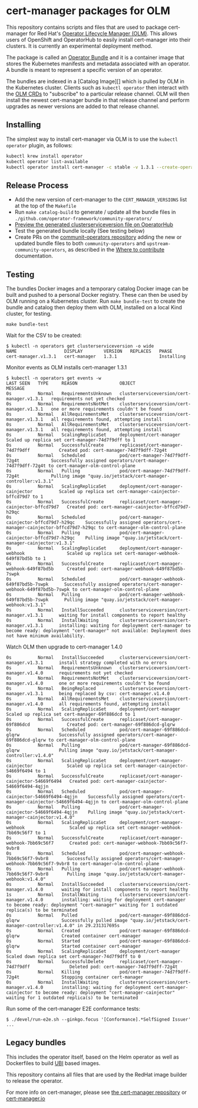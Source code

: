 # cert-manager packages for OLM

This repository contains scripts and files that are used to package cert-manager for Red Hat's [Operator Lifecycle Manager (OLM)][].
This allows users of OpenShift and OperatorHub to easily install cert-manager into their clusters.
It is currently an experimental deployment method.

[Operator Lifecycle Manager (OLM)]: https://olm.operatorframework.io/
[OpenShift]: https://www.okd.io/
[OperatorHub]: https://operatorhub.io/

The package is called an [Operator Bundle][] and it is a container image that stores the Kubernetes manifests and metadata associated with an operator.
A bundle is meant to represent a specific version of an operator.

The bundles are indexed in a [Catalog Image][] which is pulled by OLM in the Kubernetes cluster.
Clients such as `kubectl operator` then interact with the [OLM CRDs][] to "subscribe" to a particular release channel.
OLM will then install the newest cert-manager bundle in that release channel and perform upgrades as newer versions are added to that release channel.

[Operator Bundle]: https://github.com/operator-framework/operator-registry/blob/master/docs/design/operator-bundle.md
[OLM CRDs]: https://olm.operatorframework.io/docs/concepts/crds/

## Installing

The simplest way to install cert-manager via OLM is to use the `kubectl operator` plugin, as follows:

```sh
kubectl krew install operator
kubectl operator list-available
kubectl operator install cert-manager -c stable -v 1.3.1 --create-operator-group
```

[kubectl operator plugin]: https://github.com/operator-framework/kubectl-operator

## Release Process

* Add the new version of cert-manager to the `CERT_MANAGER_VERSIONS` list at the top of the `Makefile`
* Run `make catalog-build` to generate / update all the bundle files in `./github.com/operator-framework/community-operators/`
* [Preview the generated clusterserviceversion file on OperatorHub ](https://operatorhub.io/preview)
* Test the generated bundle locally (See testing below)
* Create PRs on the [communit-operators repository][] adding the new or updated bundle files to both `community-operators` and `upstream-community-operators`, as described in the [Where to contribute][] documentation.

[communit-operators repository]: https://github.com/operator-framework/community-operators
[Where to contribute]: https://operator-framework.github.io/community-operators/contributing-where-to/

## Testing

The bundles Docker images and a temporary catalog Docker image can be built and pushed to a personal Docker registry.
These can then be used by OLM running on a Kubernetes cluster.
Run `make bundle-test` to create the bundle and catalog then deploy them with OLM, installed on a local Kind cluster, for testing.

```
make bundle-test
```



Wait for the CSV to be created:

```
$ kubectl -n operators get clusterserviceversion -o wide
NAME                  DISPLAY        VERSION   REPLACES   PHASE
cert-manager.v1.3.1   cert-manager   1.3.1                Installing
```

Monitor events as OLM installs cert-manager 1.3.1

```
$ kubectl -n operators get events -w
LAST SEEN   TYPE     REASON                OBJECT                                      MESSAGE
0s          Normal   RequirementsUnknown   clusterserviceversion/cert-manager.v1.3.1   requirements not yet checked
0s          Normal   RequirementsNotMet    clusterserviceversion/cert-manager.v1.3.1   one or more requirements couldn't be found
0s          Normal   AllRequirementsMet    clusterserviceversion/cert-manager.v1.3.1   all requirements found, attempting install
0s          Normal   AllRequirementsMet    clusterserviceversion/cert-manager.v1.3.1   all requirements found, attempting install
0s          Normal   ScalingReplicaSet     deployment/cert-manager                     Scaled up replica set cert-manager-74d7f9dff to 1
0s          Normal   SuccessfulCreate      replicaset/cert-manager-74d7f9dff           Created pod: cert-manager-74d7f9dff-72g4t
0s          Normal   Scheduled             pod/cert-manager-74d7f9dff-72g4t            Successfully assigned operators/cert-manager-74d7f9dff-72g4t to cert-manager-olm-control-plane
0s          Normal   Pulling               pod/cert-manager-74d7f9dff-72g4t            Pulling image "quay.io/jetstack/cert-manager-controller:v1.3.1"
0s          Normal   ScalingReplicaSet     deployment/cert-manager-cainjector          Scaled up replica set cert-manager-cainjector-bffcd79d7 to 1
0s          Normal   SuccessfulCreate      replicaset/cert-manager-cainjector-bffcd79d7   Created pod: cert-manager-cainjector-bffcd79d7-h29qc
0s          Normal   Scheduled             pod/cert-manager-cainjector-bffcd79d7-h29qc    Successfully assigned operators/cert-manager-cainjector-bffcd79d7-h29qc to cert-manager-olm-control-plane
0s          Normal   Pulling               pod/cert-manager-cainjector-bffcd79d7-h29qc    Pulling image "quay.io/jetstack/cert-manager-cainjector:v1.3.1"
0s          Normal   ScalingReplicaSet     deployment/cert-manager-webhook                Scaled up replica set cert-manager-webhook-649f87bd5b to 1
0s          Normal   SuccessfulCreate      replicaset/cert-manager-webhook-649f87bd5b     Created pod: cert-manager-webhook-649f87bd5b-7swpk
0s          Normal   Scheduled             pod/cert-manager-webhook-649f87bd5b-7swpk      Successfully assigned operators/cert-manager-webhook-649f87bd5b-7swpk to cert-manager-olm-control-plane
0s          Normal   Pulling               pod/cert-manager-webhook-649f87bd5b-7swpk      Pulling image "quay.io/jetstack/cert-manager-webhook:v1.3.1"
0s          Normal   InstallSucceeded      clusterserviceversion/cert-manager.v1.3.1      waiting for install components to report healthy
0s          Normal   InstallWaiting        clusterserviceversion/cert-manager.v1.3.1      installing: waiting for deployment cert-manager to become ready: deployment "cert-manager" not available: Deployment does not have minimum availability.

```


Watch OLM then upgrade to cert-manager 1.4.0
```
0s          Normal   InstallSucceeded      clusterserviceversion/cert-manager.v1.3.1      install strategy completed with no errors
0s          Normal   RequirementsUnknown   clusterserviceversion/cert-manager.v1.4.0      requirements not yet checked
0s          Normal   RequirementsNotMet    clusterserviceversion/cert-manager.v1.4.0      one or more requirements couldn't be found
0s          Normal   BeingReplaced         clusterserviceversion/cert-manager.v1.3.1      being replaced by csv: cert-manager.v1.4.0
0s          Normal   AllRequirementsMet    clusterserviceversion/cert-manager.v1.4.0      all requirements found, attempting install
0s          Normal   ScalingReplicaSet     deployment/cert-manager                        Scaled up replica set cert-manager-69f886dcd to 1
0s          Normal   SuccessfulCreate      replicaset/cert-manager-69f886dcd              Created pod: cert-manager-69f886dcd-glqrw
0s          Normal   Scheduled             pod/cert-manager-69f886dcd-glqrw               Successfully assigned operators/cert-manager-69f886dcd-glqrw to cert-manager-olm-control-plane
0s          Normal   Pulling               pod/cert-manager-69f886dcd-glqrw               Pulling image "quay.io/jetstack/cert-manager-controller:v1.4.0"
0s          Normal   ScalingReplicaSet     deployment/cert-manager-cainjector             Scaled up replica set cert-manager-cainjector-54669f6494 to 1
0s          Normal   SuccessfulCreate      replicaset/cert-manager-cainjector-54669f6494   Created pod: cert-manager-cainjector-54669f6494-4qjjn
0s          Normal   Scheduled             pod/cert-manager-cainjector-54669f6494-4qjjn    Successfully assigned operators/cert-manager-cainjector-54669f6494-4qjjn to cert-manager-olm-control-plane
0s          Normal   Pulling               pod/cert-manager-cainjector-54669f6494-4qjjn    Pulling image "quay.io/jetstack/cert-manager-cainjector:v1.4.0"
0s          Normal   ScalingReplicaSet     deployment/cert-manager-webhook                 Scaled up replica set cert-manager-webhook-7bb69c56f7 to 1
0s          Normal   SuccessfulCreate      replicaset/cert-manager-webhook-7bb69c56f7      Created pod: cert-manager-webhook-7bb69c56f7-9vbr8
0s          Normal   Scheduled             pod/cert-manager-webhook-7bb69c56f7-9vbr8       Successfully assigned operators/cert-manager-webhook-7bb69c56f7-9vbr8 to cert-manager-olm-control-plane
0s          Normal   Pulling               pod/cert-manager-webhook-7bb69c56f7-9vbr8       Pulling image "quay.io/jetstack/cert-manager-webhook:v1.4.0"
0s          Normal   InstallSucceeded      clusterserviceversion/cert-manager.v1.4.0       waiting for install components to report healthy
1s          Normal   InstallWaiting        clusterserviceversion/cert-manager.v1.4.0       installing: waiting for deployment cert-manager to become ready: deployment "cert-manager" waiting for 1 outdated replica(s) to be terminated
0s          Normal   Pulled                pod/cert-manager-69f886dcd-glqrw                Successfully pulled image "quay.io/jetstack/cert-manager-controller:v1.4.0" in 29.231317695s
0s          Normal   Created               pod/cert-manager-69f886dcd-glqrw                Created container cert-manager
0s          Normal   Started               pod/cert-manager-69f886dcd-glqrw                Started container cert-manager
0s          Normal   ScalingReplicaSet     deployment/cert-manager                         Scaled down replica set cert-manager-74d7f9dff to 0
0s          Normal   SuccessfulDelete      replicaset/cert-manager-74d7f9dff               Deleted pod: cert-manager-74d7f9dff-72g4t
0s          Normal   Killing               pod/cert-manager-74d7f9dff-72g4t                Stopping container cert-manager
0s          Normal   InstallWaiting        clusterserviceversion/cert-manager.v1.4.0       installing: waiting for deployment cert-manager-cainjector to become ready: deployment "cert-manager-cainjector" waiting for 1 outdated replica(s) to be terminated

```

Run some of the cert-manager E2E conformance tests:

```
$ ./devel/run-e2e.sh --ginkgo.focus '[Conformance].*SelfSigned Issuer'
...
```

## Legacy bundles

This includes the operator itself, based on the Helm operator as well as Dockerfiles to build [UBI](https://connect.redhat.com/about/faq/what-red-hat-universal-base-image-ubi-0) based images.

This repository contains all files that are used by the RedHat image builder to release the operator.

For more info on cert-manager, please see [the cert-manager repository](https://github.com/jetstack/cert-manager) or [cert-manager.io](https://cert-manager.io)
